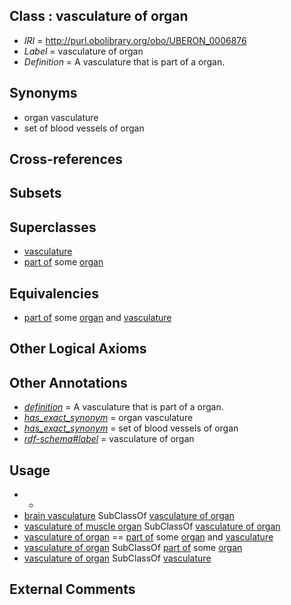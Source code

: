 
## Class : vasculature of organ

 * *IRI* = http://purl.obolibrary.org/obo/UBERON_0006876
 * *Label* = vasculature of organ
 * *Definition* = A vasculature that is part of a organ.

## Synonyms

 * organ vasculature
 * set of blood vessels of organ

## Cross-references


## Subsets


## Superclasses

 * [vasculature](../../UBERON/49/UBERON_0002049.md)
 * [part of](../../BFO/50/BFO_0000050.md) some [organ](../../UBERON/62/UBERON_0000062.md)

## Equivalencies

 * [part of](../../BFO/50/BFO_0000050.md) some [organ](../../UBERON/62/UBERON_0000062.md) and [vasculature](../../UBERON/49/UBERON_0002049.md)

## Other Logical Axioms


## Other Annotations

 * *[definition](../../IAO/15/IAO_0000115.md)* = A vasculature that is part of a organ.
 * *[has_exact_synonym](../../ym/oboInOwl#hasExactSynonym.md)* = organ vasculature
 * *[has_exact_synonym](../../ym/oboInOwl#hasExactSynonym.md)* = set of blood vessels of organ
 * *[rdf-schema#label](../../el/rdf-schema#label.md)* = vasculature of organ

## Usage

 * -
 * [brain vasculature](../../UBERON/84/UBERON_0005284.md) SubClassOf [vasculature of organ](../../UBERON/76/UBERON_0006876.md)
 * [vasculature of muscle organ](../../UBERON/21/UBERON_0004521.md) SubClassOf [vasculature of organ](../../UBERON/76/UBERON_0006876.md)
 * [vasculature of organ](../../UBERON/76/UBERON_0006876.md) == [part of](../../BFO/50/BFO_0000050.md) some [organ](../../UBERON/62/UBERON_0000062.md) and [vasculature](../../UBERON/49/UBERON_0002049.md)
 * [vasculature of organ](../../UBERON/76/UBERON_0006876.md) SubClassOf [part of](../../BFO/50/BFO_0000050.md) some [organ](../../UBERON/62/UBERON_0000062.md)
 * [vasculature of organ](../../UBERON/76/UBERON_0006876.md) SubClassOf [vasculature](../../UBERON/49/UBERON_0002049.md)

## External Comments

